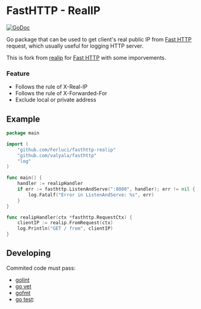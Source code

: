 # FastHTTP - RealIP

[![GoDoc](https://godoc.org/github.com/Ferluci/fast-realip?status.svg)](https://godoc.org/github.com/Ferluci/fast-realip)

Go package that can be used to get client's real public IP from [Fast HTTP](https://github.com/valyala/fasthttp) request, which usually useful for logging HTTP server.

This is fork from [realip](https://github.com/tomasen/realip) for [Fast HTTP](https://github.com/valyala/fasthttp) with some imporvements.
### Feature

* Follows the rule of X-Real-IP
* Follows the rule of X-Forwarded-For
* Exclude local or private address

## Example

```go
package main

import (
	"github.com/Ferluci/fasthttp-realip"
	"github.com/valyala/fasthttp"
	"log"
)

func main() {
	handler := realipHandler
	if err := fasthttp.ListenAndServe(":8080", handler); err != nil {
		log.Fatalf("Error in ListenAndServe: %s", err)
	}
}

func realipHandler(ctx *fasthttp.RequestCtx) {
	clientIP := realip.FromRequest(ctx)
	log.Println("GET / from", clientIP)
}


```

## Developing

Commited code must pass:

* [golint](https://github.com/golang/lint)
* [go vet](https://godoc.org/golang.org/x/tools/cmd/vet)
* [gofmt](https://golang.org/cmd/gofmt)
* [go test](https://golang.org/cmd/go/#hdr-Test_packages):
